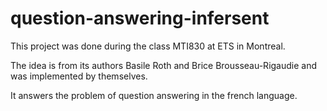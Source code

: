 # question-answering-infersent
This project was done during the class MTI830 at ETS in Montreal.

The idea is from its authors Basile Roth and Brice Brousseau-Rigaudie and was implemented by themselves.

It answers the problem of question answering in the french language.

